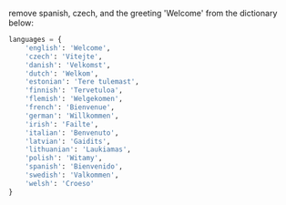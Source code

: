 remove spanish, czech, and the greeting 'Welcome' from the dictionary below:

```python
languages = {
    'english': 'Welcome',
    'czech': 'Vitejte',
    'danish': 'Velkomst',
    'dutch': 'Welkom',
    'estonian': 'Tere tulemast',
    'finnish': 'Tervetuloa',
    'flemish': 'Welgekomen',
    'french': 'Bienvenue',
    'german': 'Willkommen',
    'irish': 'Failte',
    'italian': 'Benvenuto',
    'latvian': 'Gaidits',
    'lithuanian': 'Laukiamas',
    'polish': 'Witamy',
    'spanish': 'Bienvenido',
    'swedish': 'Valkommen',
    'welsh': 'Croeso'
}
```

